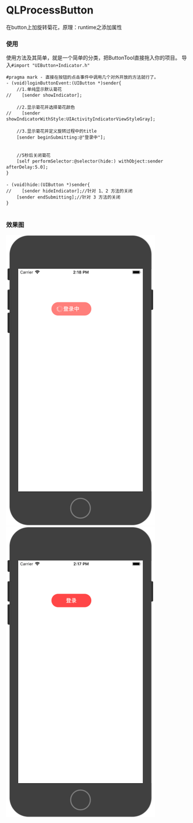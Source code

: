 # QLProcessButton
在button上加旋转菊花，原理：runtime之添加属性

### 使用
使用方法及其简单，就是一个简单的分类，把ButtonTool直接拖入你的项目。
导入```#import "UIButton+Indicator.h"```

```
#pragma mark - 直接在按钮的点击事件中调用几个对外开放的方法就行了。
- (void)loginButtonEvent:(UIButton *)sender{
    //1.单纯显示默认菊花
//    [sender showIndicator];
    
    //2.显示菊花并选择菊花颜色
//    [sender showIndicatorWithStyle:UIActivityIndicatorViewStyleGray];
    
    //3.显示菊花并定义旋转过程中的title
    [sender beginSubmitting:@"登录中"];
    
    
    //5秒后关闭菊花
    [self performSelector:@selector(hide:) withObject:sender afterDelay:5.0];
}

- (void)hide:(UIButton *)sender{
//    [sender hideIndicator];//针对 1、2 方法的关闭
    [sender endSubmitting];//针对 3 方法的关闭
}


```

### 效果图
![菊花旋转、按钮禁用交互状态](https://github.com/Lqlin-ss/QLProcessButton/blob/master/submitting按钮.png?raw=true)
![正常状态](https://github.com/Lqlin-ss/QLProcessButton/blob/master/normal按钮.png?raw=true)


